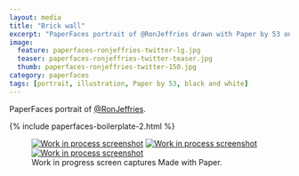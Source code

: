```yaml
---
layout: media
title: "Brick wall"
excerpt: "PaperFaces portrait of @RonJeffries drawn with Paper by 53 on an iPad."
image: 
  feature: paperfaces-ronjeffries-twitter-lg.jpg
  teaser: paperfaces-ronjeffries-twitter-teaser.jpg
  thumb: paperfaces-ronjeffries-twitter-150.jpg
category: paperfaces
tags: [portrait, illustration, Paper by 53, black and white]
---
```


PaperFaces portrait of [@RonJeffries](http://twitter.com/RonJeffries).

{% include paperfaces-boilerplate-2.html %}

<figure class="third">
  <a href="{{ site.url }}/images/paperfaces-ronjeffries-process-1-lg.jpg"><img src="{{ site.url }}/images/paperfaces-ronjeffries-process-1-600.jpg" alt="Work in process screenshot"></a>
  <a href="{{ site.url }}/images/paperfaces-ronjeffries-process-2-lg.jpg"><img src="{{ site.url }}/images/paperfaces-ronjeffries-process-2-600.jpg" alt="Work in process screenshot"></a>
  <a href="{{ site.url }}/images/paperfaces-ronjeffries-process-3-lg.jpg"><img src="{{ site.url }}/images/paperfaces-ronjeffries-process-3-600.jpg" alt="Work in process screenshot"></a>
  <figcaption>Work in progress screen captures Made with Paper.</figcaption>
</figure>